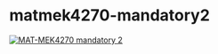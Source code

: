 # matmek4270-mandatory2

[![MAT-MEK4270 mandatory 2](https://github.com/valeriauio/matmek4270-mandatory2/actions/workflows/main.yml/badge.svg)](https://github.com/valeriauio/matmek4270-mandatory2/actions/workflows/main.yml)
